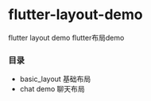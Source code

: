 # flutter-layout-demo
flutter layout demo   flutter布局demo

### 目录
- basic_layout 基础布局
- chat demo 聊天布局